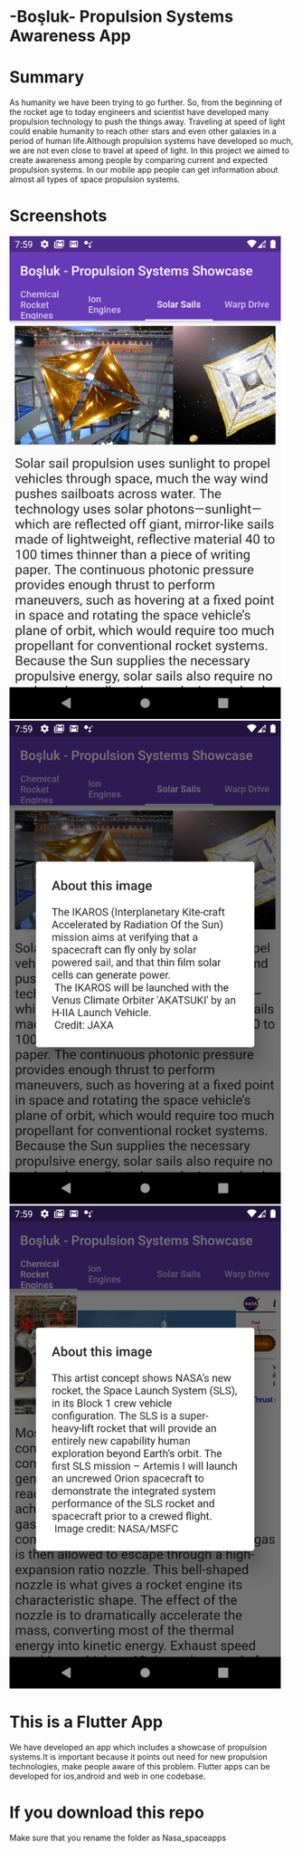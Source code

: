 # -Boşluk- Propulsion Systems Awareness App

 # Summary
As humanity we have been trying to go further. So, from the beginning of the rocket age to today engineers and scientist have developed many propulsion technology to push the things away. Traveling at speed of light could enable humanity to reach other stars and even other galaxies in a period of human life.Although propulsion systems have developed so much, we are not even close to travel at speed of light. In this project we aimed to create awareness among people by comparing current and expected propulsion systems. In our mobile app people can get information about almost all types of space propulsion systems.

# Screenshots

<img src="/screenshots/Screenshot_1601830751.png?raw=true" width="480">
<img src="/screenshots/Screenshot_1601830786.png?raw=true" width="480">
<img src="/screenshots/Screenshot_1601830796.png?raw=true" width="480">

 # This is a Flutter App
 We have developed an app which includes a showcase of propulsion systems.It is important because it points out need for new propulsion technologies, make people aware of this problem.
 Flutter apps can be developed for ios,android and web in one codebase.
# If you download this repo
Make sure that you rename the folder as Nasa_spaceapps
